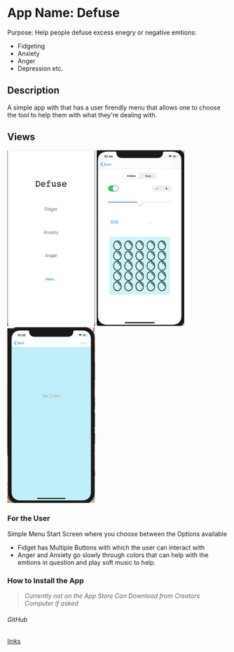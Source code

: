 # App Name: Defuse
 Purpose: Help people defuse excess enegry or negative emtions:
- Fidgeting
- Anxiety
- Anger
- Depression
etc.

## Description
A simple app with that has a user firendly menu that allows one to choose the tool to help them with what they're dealing with. 

Views
---
<img src = "screen1.png" width=200 height = 400> <img src = "screen2.png" width=200 height = 400> <img src = "screen3.png" width=200 height = 400>

### For the User

Simple Menu Start Screen where you choose between the Options available
- Fidget has Multiple Buttons with which the user can interact with
- Anger and Anxiety go slowly through colors that can help with the emtions in question and play soft music to help.

### How to Install the App
> *Currently not on the App Store*
> *Can Download from Creators Computer if asked*

###### GitHub
[links](https://github.com/KitsuneNoctus/Defuse-App-HC)


